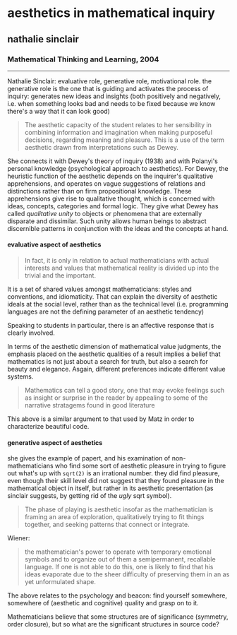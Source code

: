 # aesthetics in mathematical inquiry

## nathalie sinclair

### Mathematical Thinking and Learning, 2004

---

Nathalie Sinclair: evaluative role, generative role, motivational role. the generative role is the one that is guiding and activates the process of inquiry: generates new ideas and insights (both positively and negatively, i.e. when something looks bad and needs to be fixed because we know there's a way that it can look good)

> The aesthetic capacity of the student relates to her sensibility in combining information and imagination when making purposeful decisions, regarding meaning and pleasure. This is a use of the term aesthetic drawn from interpretations such as Dewey.

She connects it with Dewey's theory of inquiry (1938) and with Polanyi's personal knowledge (psychological approach to aesthetics). For Dewey, the heuristic function of the aesthetic depends on the inquirer's qualitative apprehensions, and operates on vague suggestions of relations and distinctions rather than on firm propositional knowledge. These apprehensions give rise to qualitative thought, which is concerned with ideas, concepts, categories and formal logic. They give what Dewey has called _qualitative unity_ to objects or phenomena that are externally disparate and dissimilar. Such unity allows human beings to abstract discernible patterns in conjunction with the ideas and the concepts at hand.

#### evaluative aspect of aesthetics

> In fact, it is only in relation to actual mathematicians with actual interests and values that mathematical reality is divided up into the trivial and the important.

It is a set of shared values amongst mathematicians: styles and conventions, and idiomaticity. That can explain the diversity of aesthetic ideals at the social level, rather than as the technical level (i.e. programming languages are not the defining parameter of an aesthetic tendency)

Speaking to students in particular, there is an affective response that is clearly involved.

In terms of the aesthetic dimension of mathematical value judgments, the emphasis placed on the aesthetic qualities of a result implies a belief that mathematics is not just about a search for truth, but also a search for beauty and elegance. Asgain, different preferences indicate different value systems.

> Mathematics can tell a good story, one that may evoke feelings such as insight or surprise in the reader by appealing to some of the narrative stratagems found in good literature

This above is a similar argument to that used by Matz in order to characterize beautiful code.

#### generative aspect of aesthetics

she gives the example of papert, and his examination of non-mathematicians who find some sort of aesthetic pleasure in trying to figure out what's up with `sqrt(2)` is an irrational number. they did find pleasure, even though their skill level did not suggest that they found pleasure in the mathematical object in itself, but rather in its aesthetic presentation (as sinclair suggests, by getting rid of the _ugly_ sqrt symbol).

> The phase of playing is aesthetic insofar as the mathematician is framing an area of exploration, qualitatively trying to fit things together, and seeking patterns that connect or integrate.

Wiener:

> the mathematician's power to operate with temporary emotional symbols and to organize out of them a semipermanent, recallable language. If one is not able to do this, one is likely to find that his ideas evaporate due to the sheer difficulty of preserving them in an as yet unformulated shape.

The above relates to the psychology and beacon: find yourself somewhere, somewhere of (aesthetic and cognitive) quality and grasp on to it.

Mathematicians believe that some structures are of significance (symmetry, order closure), but so what are the significant structures in source code?